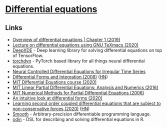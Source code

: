 # [Differential equations](https://en.wikipedia.org/wiki/Differential_equation)

## Links

- [Overview of differential equations | Chapter 1 (2019)](https://www.youtube.com/watch?v=p_di4Zn4wz4)
- [Lecture on differential equations using GNU TeXmacs (2020)](https://www.youtube.com/watch?v=ILiL4m61BLw)
- [DeepXDE](https://github.com/lululxvi/deepxde) - Deep learning library for solving differential equations on top of TensorFlow.
- [torchdyn](https://github.com/DiffEqML/torchdyn) - PyTorch based library for all things neural differential equations.
- [Neural Controlled Differential Equations for Irregular Time Series](https://github.com/patrick-kidger/NeuralCDE)
- [Differential Forms and Integration (2008)](https://www.math.ucla.edu/~tao/preprints/forms.pdf) ([HN](https://news.ycombinator.com/item?id=23269351))
- [MIT Differential Equations course (2020)](https://math.mit.edu/~dyatlov/18.03/)
- [MIT Linear Partial Differential Equations: Analysis and Numerics (2016)](https://github.com/mitmath/18303/tree/fall16)
- [MIT Numerical Methods for Partial Differential Equations (2006)](http://math.mit.edu/~stevenj/18.336/)
- [An intuitive look at differential forms (2020)](https://medium.com/@luca.ambrogioni/an-intuitive-look-at-differential-forms-8b405f2429f0)
- [Learning second order coupled differential equations that are subject to non-conservative forces (2020)](https://arxiv.org/abs/2010.11270) ([HN](https://news.ycombinator.com/item?id=24968805))
- [Smooth](https://github.com/psg-mit/smooth) - Arbitrary-precision differentiable programming language.
- [odin](https://github.com/mrc-ide/odin) - DSL for describing and solving differential equations in R.
